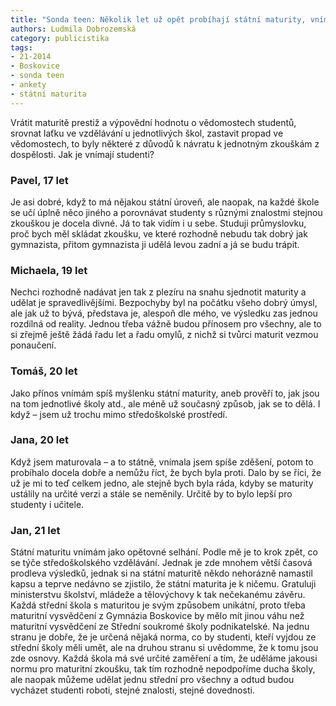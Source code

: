 ```yaml
---
title: "Sonda teen: Několik let už opět probíhají státní maturity, vnímáš je jako přínos?"
authors: Ludmila Dobrozemská
category: publicistika
tags: 
- 21-2014
- Boskovice
- sonda teen
- ankety
- státní maturita
---
```

Vrátit maturitě prestiž a výpovědní hodnotu o vědomostech studentů, srovnat laťku ve vzdělávání u jednotlivých škol, zastavit propad ve vědomostech, to byly některé z důvodů k návratu k jednotným zkouškám z dospělosti. Jak je vnímají studenti?

### Pavel, 17 let

Je asi dobré, když to má nějakou státní úroveň, ale naopak, na každé škole se učí úplně něco jiného a porovnávat studenty s různými znalostmi stejnou zkouškou je docela divné. Já to tak vidím i u sebe. Studuji průmyslovku, proč bych měl skládat zkoušku, ve které rozhodně nebudu tak dobrý jak gymnazista, přitom gymnazista ji udělá levou zadní a já se budu trápit.

### Michaela, 19 let

Nechci rozhodně nadávat jen tak z plezíru na snahu sjednotit maturity a udělat je spravedlivějšími. Bezpochyby byl na počátku všeho dobrý úmysl, ale jak už to bývá, představa je, alespoň dle mého, ve výsledku zas jednou rozdílná od reality. Jednou třeba vážně budou přínosem pro všechny, ale to si zřejmě ještě žádá řadu let a řadu omylů, z nichž si tvůrci maturit vezmou ponaučení.

### Tomáš, 20 let

Jako přínos vnímám spíš myšlenku státní maturity, aneb prověří to, jak jsou na tom jednotlivé školy atd., ale méně už současný způsob, jak se to dělá. I když – jsem už trochu mimo středoškolské prostředí.

### Jana, 20 let

Když jsem maturovala – a to státně, vnímala jsem spíše zděšení, potom to probíhalo docela dobře a nemůžu říct, že bych byla proti. Dalo by se říci, že už je mi to teď celkem jedno, ale stejně bych byla ráda, kdyby se maturity ustálily na určité verzi a stále se neměnily. Určitě by to bylo lepší pro studenty i učitele.

### Jan, 21 let

Státní maturitu vnímám jako opětovné selhání. Podle mě je to krok zpět, co se týče středoškolského vzdělávání. Jednak je zde mnohem větší časová prodleva výsledků, jednak si na státní maturitě někdo nehorázně namastil kapsu a teprve nedávno se zjistilo, že státní maturita je k ničemu. Gratuluji ministerstvu školství, mládeže a tělovýchovy k tak nečekanému závěru. Každá střední škola s maturitou je svým způsobem unikátní, proto třeba maturitní vysvědčení z Gymnázia Boskovice by mělo mít jinou váhu než maturitní vysvědčení ze Střední soukromé školy podnikatelské. Na jednu stranu je dobře, že je určená nějaká norma, co by studenti, kteří vyjdou ze střední školy měli umět, ale na druhou stranu si uvědomme, že k tomu jsou zde osnovy. Každá škola má své určité zaměření a tím, že uděláme jakousi normu pro maturitní zkoušku, tak tím rozhodně nepodpoříme ducha školy, ale naopak můžeme udělat jednu střední pro všechny a odtud budou vycházet studenti roboti, stejné znalosti, stejné dovednosti. 

